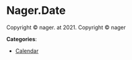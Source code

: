 # Nager.Date


Copyright © nager. at 2021.  Copyright © nager



**Categories**:
- [Calendar](https://github.com/apis-list/apis-list#calendar)




